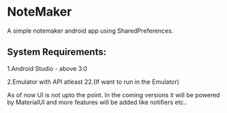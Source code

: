 # NoteMaker
A simple notemaker android app using SharedPreferences.
## System Requirements:
1.Android Studio - above 3.0

2.Emulator with API atleast 22.(If want to run in the Emulator)

As of now UI is not upto the point. In the coming versions it will be powered by MaterialUI and more features will be added like notifiers etc..
